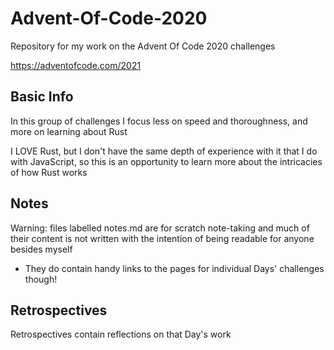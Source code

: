 # Advent-Of-Code-2020

Repository for my work on the Advent Of Code 2020 challenges

https://adventofcode.com/2021

## Basic Info

In this group of challenges I focus less on speed and thoroughness, and more on learning about Rust

I LOVE Rust, but I don't have the same depth of experience with it that I do with JavaScript, so this is an opportunity to learn more about the intricacies of how Rust works

## Notes

Warning: files labelled notes.md are for scratch note-taking and much of their
content is not written with the intention of being readable for anyone besides
myself

- They do contain handy links to the pages for individual Days' challenges
  though!

## Retrospectives

Retrospectives contain reflections on that Day's work


